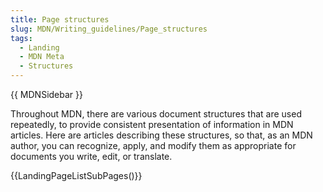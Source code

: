 ```yaml
---
title: Page structures
slug: MDN/Writing_guidelines/Page_structures
tags:
  - Landing
  - MDN Meta
  - Structures
---
```


{{ MDNSidebar }}

Throughout MDN, there are various document structures that are used repeatedly, to provide consistent presentation of information in MDN articles. Here are articles describing these structures, so that, as an MDN author, you can recognize, apply, and modify them as appropriate for documents you write, edit, or translate.

{{LandingPageListSubPages()}}
